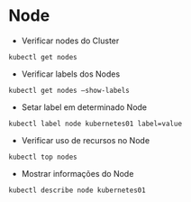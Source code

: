 # Node

- Verificar nodes do Cluster
```
kubectl get nodes
```


- Verificar labels dos Nodes
```
kubectl get nodes —show-labels
```

- Setar label em determinado Node
```
kubectl label node kubernetes01 label=value
```

- Verificar uso de recursos no Node
``` 
kubectl top nodes
```

- Mostrar informações do Node
```
kubectl describe node kubernetes01
```
